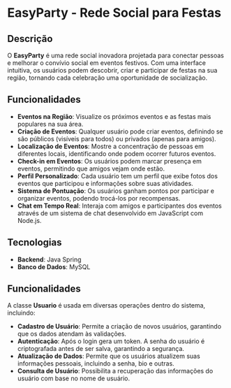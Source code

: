 # EasyParty - Rede Social para Festas

## Descrição

O **EasyParty** é uma rede social inovadora projetada para conectar pessoas e melhorar o convívio social em eventos festivos. Com uma interface intuitiva, os usuários podem descobrir, criar e participar de festas na sua região, tornando cada celebração uma oportunidade de socialização.

## Funcionalidades

- **Eventos na Região**: Visualize os próximos eventos e as festas mais populares na sua área.
- **Criação de Eventos**: Qualquer usuário pode criar eventos, definindo se são públicos (visíveis para todos) ou privados (apenas para amigos).
- **Localização de Eventos**: Mostre a concentração de pessoas em diferentes locais, identificando onde podem ocorrer futuros eventos.
- **Check-in em Eventos**: Os usuários podem marcar presença em eventos, permitindo que amigos vejam onde estão.
- **Perfil Personalizado**: Cada usuário tem um perfil que exibe fotos dos eventos que participou e informações sobre suas atividades.
- **Sistema de Pontuação**: Os usuários ganham pontos por participar e organizar eventos, podendo trocá-los por recompensas.
- **Chat em Tempo Real**: Interaja com amigos e participantes dos eventos através de um sistema de chat desenvolvido em JavaScript com Node.js.

## Tecnologias

- **Backend**: Java Spring
- **Banco de Dados**: MySQL

## Funcionalidades
A classe **Usuario** é usada em diversas operações dentro do sistema, incluindo:

- **Cadastro de Usuário**: Permite a criação de novos usuários, garantindo que os dados atendam às validações.
- **Autenticação**: Após o login gera um token. A senha do usuário é criptografada antes de ser salva, garantindo a segurança.
- **Atualização de Dados**: Permite que os usuários atualizem suas informações pessoais, incluindo a senha, bio e outras.
- **Consulta de Usuário**: Possibilita a recuperação das informações do usuário com base no nome de usuário.
